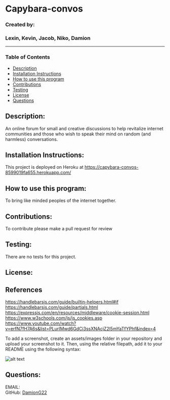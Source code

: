  


# **Capybara-convos**  
### Created by:  
### Lexin, Kevin, Jacob, Niko, Damion  
_________________________
### Table of Contents
  - [Description](#description)
  - [Installation Instructions](#installation-instructions)
  - [How to use this program](#how-to-use-this-program)
  - [Contributions](#contributions)
  - [Testing](#testing)
  - [License](#license)
  - [Questions](#questions)



## **Description:**  
An online forum for small and creative discussions to help revitalize internet communities and those who wish to speak their mind on random (and harmless) conversations.  


## **Installation Instructions:**     
This project is deployed on Heroku at https://capybara-convos-8599019fa655.herokuapp.com/  
  

## **How to use this program:**  
To bring like minded peoples of the internet together.  


## **Contributions:**  
To contribute please make a pull request for review  


## **Testing:**  
There are no tests for this project.  


## **License:**  

## References
https://handlebarsjs.com/guide/builtin-helpers.html#if
https://handlebarsjs.com/guide/partials.html
https://expressjs.com/en/resources/middleware/cookie-session.html
https://www.w3schools.com/js/js_cookies.asp
https://www.youtube.com/watch?v=erfN7fH7A6s&list=PLurIMwd6GdCi3ssXNAcjZ2l5mYaTfYPhf&index=4
 




To add a screenshot, create an assets/images folder in your repository and upload your screenshot to it. Then, using the relative filepath, add it to your README using the following syntax:

   
![alt text](assets/images/screenshot.png)




## Questions:  
EMAIL: [](mailto:)  
GitHub: [DamionG22](https://github.com/DamionG22)
  